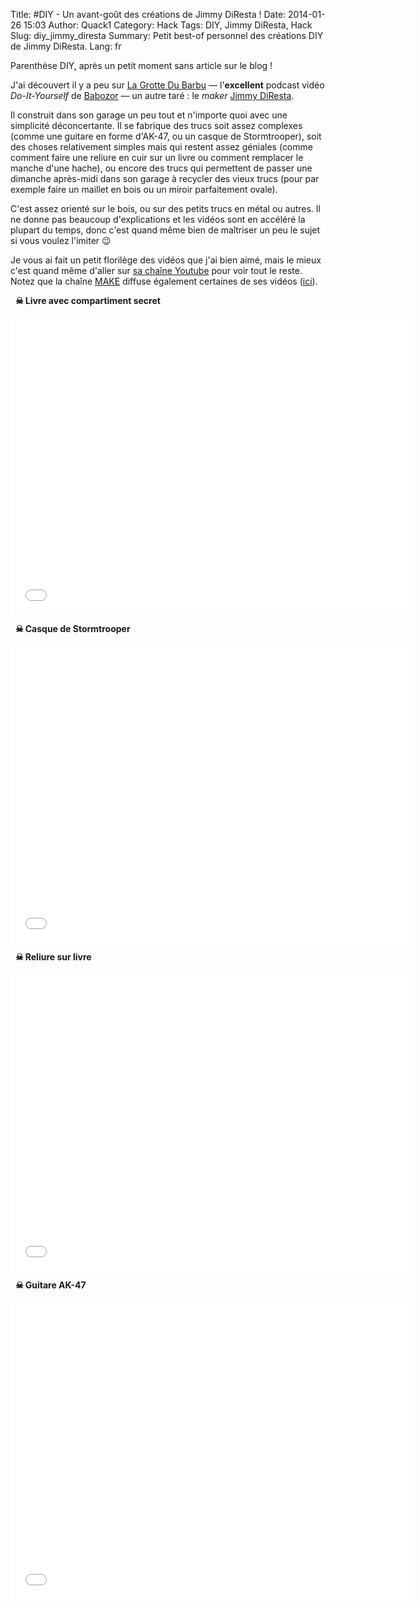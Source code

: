 Title: #DIY - Un avant-goût des créations de Jimmy DiResta !
Date: 2014-01-26 15:03
Author: Quack1
Category: Hack
Tags: DIY, Jimmy DiResta, Hack
Slug: diy_jimmy_diresta
Summary: Petit best-of personnel des créations DIY de Jimmy DiResta.
Lang: fr

Parenthèse DIY, après un petit moment sans article sur le blog !

J'ai découvert il y a peu sur [La Grotte Du Barbu](http://www.lagrottedubarbu.com/) — l'**excellent** podcast vidéo _Do-It-Yourself_ de [Babozor](https://twitter.com/babozor) — un autre taré : le _maker_ [Jimmy DiResta](http://jimmydiresta.com/).

Il construit dans son garage un peu tout et n'importe quoi avec une simplicité déconcertante. Il se fabrique des trucs soit assez complexes (comme une guitare en forme d'AK-47, ou un casque de Stormtrooper), soit des choses relativement simples mais qui restent assez géniales (comme comment faire une reliure en cuir sur un livre ou comment remplacer le manche d'une hache), ou encore des trucs qui permettent de passer une dimanche après-midi dans son garage à recycler des vieux trucs (pour par exemple faire un maillet en bois ou un miroir parfaitement ovale).

C'est assez orienté sur le bois, ou sur des petits trucs en métal ou autres. Il ne donne pas beaucoup d'explications et les vidéos sont en accéléré la plupart du temps, donc c'est quand même bien de maîtriser un peu le sujet si vous voulez l'imiter 😉

Je vous ai fait un petit florilège des vidéos que j'ai bien aimé, mais le mieux c'est quand même d'aller sur [sa chaîne Youtube](https://www.youtube.com/user/jimmydiresta) pour voir tout le reste. Notez que la chaîne [MAKE](https://www.youtube.com/channel/UChtY6O8Ahw2cz05PS2GhUbg) diffuse également certaines de ses vidéos ([ici](https://www.youtube.com/user/makemagazine/search?query=DiResta)).

&nbsp; **☠ Livre avec compartiment secret**

<iframe width="640" height="480" src="//www.youtube.com/embed/DZ1bI-mZ8jk" frameborder="0" allowfullscreen></iframe>

&nbsp; **☠ Casque de Stormtrooper**

<iframe width="640" height="480" src="//www.youtube.com/embed/PVdWwQ18jGo" frameborder="0" allowfullscreen></iframe>

&nbsp; **☠ Reliure sur livre**

<iframe width="640" height="480" src="//www.youtube.com/embed/afeLi1KbyYg" frameborder="0" allowfullscreen></iframe>

&nbsp; **☠ Guitare AK-47**

<iframe width="640" height="480" src="//www.youtube.com/embed/eLmKrXjTwIo" frameborder="0" allowfullscreen></iframe>